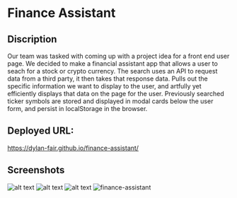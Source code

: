 # Finance Assistant

## Discription
Our team was tasked with coming up with a project idea for a front end user page. We decided to make a financial assistant app
that allows a user to seach for a stock or crypto currency. The search uses an API to request data from a third party, it then takes that 
response data. Pulls out the specific information we want to display to the user, and artfully yet efficiently displays that data on the page for the user. Previously searched ticker symbols are stored and displayed in modal cards below the user form, and persist in localStorage in the browser.

## Deployed URL:
https://dylan-fair.github.io/finance-assistant/

## Screenshots
![alt text](./assets/images/top-of-page.png)
![alt text](./assets/images/input-history-ticker.png)
![alt text](./assets/images/localstorage.png)
![finance-assistant](https://user-images.githubusercontent.com/89164466/137236307-a38800d1-c1fd-4593-a13f-7898b7ac480c.png)
